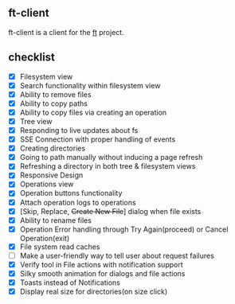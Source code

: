 ## ft-client
ft-client is a client for the [ft](https://github.com/lemondevxyz/ft) project.

## checklist
- [x] Filesystem view
- [x] Search functionality within filesystem view
- [x] Ability to remove files
- [x] Ability to copy paths
- [x] Ability to copy files via creating an operation
- [x] Tree view
- [x] Responding to live updates about fs
- [x] SSE Connection with proper handling of events
- [x] Creating directories
- [x] Going to path manually without inducing a page refresh
- [x] Refreshing a directory in both tree & filesystem views
- [x] Responsive Design
- [x] Operations view
- [x] Operation buttons functionality
- [x] Attach operation logs to operations
- [x] [Skip, Replace, ~~Create New File~~] dialog when file exists
- [x] Ability to rename files
- [x] Operation Error handling through Try Again(proceed) or Cancel Operation(exit)
- [x] File system read caches
- [ ] Make a user-friendly way to tell user about request failures
- [x] Verify tool in File actions with notification support 
- [x] Silky smooth animation for dialogs and file actions
- [x] Toasts instead of Notifications
- [x] Display real size for directories(on size click)
